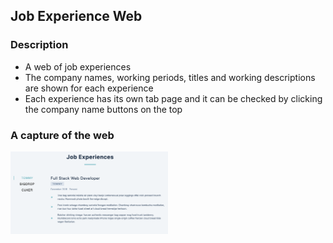 ## Job Experience Web

### Description

- A web of job experiences
- The company names, working periods, titles and working descriptions are shown for each experience
- Each experience has its own tab page and it can be checked by clicking the company name buttons on the top

### A capture of the web
<img src ="overview.png" width = 50% height = 50%>
